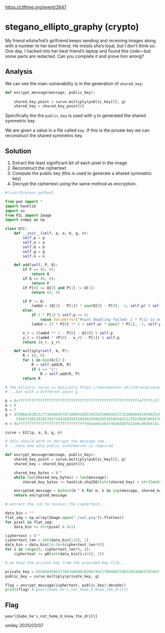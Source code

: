 https://ctftime.org/event/2647

# stegano_ellipto_graphy (crypto)

My friend e4stw1nd’s girlfriend keeps sending and receiving images along with a number to her best friend. He insists she’s loyal, but I don’t think so. One day, I hacked into her best friend’s laptop and found this code—but some parts are redacted. Can you complete it and prove him wrong?

## Analysis

We can see the main vulnerability is in the generation of `shared_key`:

```python
def encrypt_message(message, public_key):
    
    shared_key_point = curve.multiply(public_key[0], g)
    shared_key = shared_key_point[0]  
```

Specifically the the `public_key` is used with `g` to generated the shared symmetric key.

We are given a value in a file called `key`. If this is the private key we can reconstruct the shared symmetric key.

## Solution

1) Extract the least significant bit of each pixel in the image
2) Reconstruct the ciphertext
3) Compute the public key (this is used to generate a shared symmetric key)
4) Decrypt the ciphertext using the same method as encryption.

```python
#!/usr/bin/env python3

from pwn import *
import hashlib
import os
from PIL import Image
import numpy as np

class ECC:
    def __init__(self, p, a, b, g, n):
        self.p = p
        self.a = a
        self.b = b
        self.g = g
        self.n = n

    def add(self, P, Q):
        if P == (0, 0):  
            return Q
        if Q == (0, 0):  
            return P
        if P[0] == Q[0] and P[1] != Q[1]:  
            return (0, 0)

        if P != Q:
            lambd = (Q[1] - P[1]) * pow(Q[0] - P[0], -1, self.p) % self.p
        else:
            if 2 * P[1] % self.p == 0:
                raise ValueError("Point doubling failed: 2 * P[1] is not invertible.")
            lambd = (3 * P[0] ** 2 + self.a) * pow(2 * P[1], -1, self.p) % self.p

        x_r = (lambd ** 2 - P[0] - Q[0]) % self.p
        y_r = (lambd * (P[0] - x_r) - P[1]) % self.p
        return (x_r, y_r)

    def multiply(self, k, P):
        R = (0, 0)
        for i in bin(k)[2:]:
            R = self.add(R, R)
            if i == "1":
                R = self.add(R, P)
        return R

# the elliptic curve is basically https://neuromancer.sk/std/secg/secp256k1
# ...but with a different point g

p = 0xfffffffffffffffffffffffffffffffffffffffffffffffffffffffefffffc2f
a = 0
b = 7
g = (55066263022277343669578718895168534326250603453732580969419399252653644613,
     93807190528502704734438820432045625694355265803661227653698390517638372054)
n = 0xfffffffffffffffffffffffffffffffebaaedce6af48a03bbfd25e8cd0364141

curve = ECC(p, a, b, g, n)

# this should work to decrypt the message too...
# ...note how only public information is required

def encrypt_message(message, public_key):
    shared_key_point = curve.multiply(public_key[0], g)
    shared_key = shared_key_point[0]  

    shared_key_bytes = b""
    while len(shared_key_bytes) < len(message):
        shared_key_bytes += hashlib.sha256((str(shared_key) + str(len(shared_key_bytes))).encode()).digest()

    encrypted_message = bytes([m ^ k for m, k in zip(message, shared_key_bytes)])
    return encrypted_message

# extract the lsb to recover the ciphertext...

data_bin = ""
flat_img = np.array(Image.open("./out.png")).flatten()
for pixel in flat_img:
    data_bin += str(pixel & 0x1)

ciphertext = b""
ciphertext_len = int(data_bin[:16], 2)
data_bin = data_bin[16:16+(ciphertext_len*8)]
for i in range(0, ciphertext_len*8, 8):
    ciphertext += p8(int(data_bin[i:i+8], 2))

# we know the private key from the provided key file...

private_key = 6558684506371667866903020874921700400259832463896378794735041574848246323110
public_key = curve.multiply(private_key, g)

flag = encrypt_message(ciphertext, public_key).decode()
print(flag) # pearl{babe_he's_not_home_U_know_the_drill}
```

## Flag
`pearl{babe_he's_not_home_U_know_the_drill}`

smiley 2025/03/07
